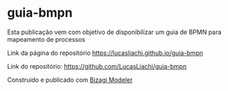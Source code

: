 # guia-bmpn
Esta publicação vem com objetivo de disponibilizar um guia de BPMN para mapeamento de processos

Link da página do repositório
https://lucasliachi.github.io/guia-bmpn

Link do repositório:
https://github.com/LucasLiachi/guia-bmpn

Construido e publicado com [Bizagi Modeler](https://www.bizagi.com/pt/plataforma/modeler)
